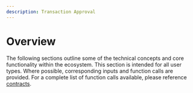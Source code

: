 ```yaml
---
description: Transaction Approval
---
```


# Overview

The following sections outline some of the technical concepts and core functionality within the ecosystem.  This section is intended for all user types. Where possible, corresponding inputs and function calls are provided.  For a complete list of function calls available, please reference [contracts](broken-reference).&#x20;
